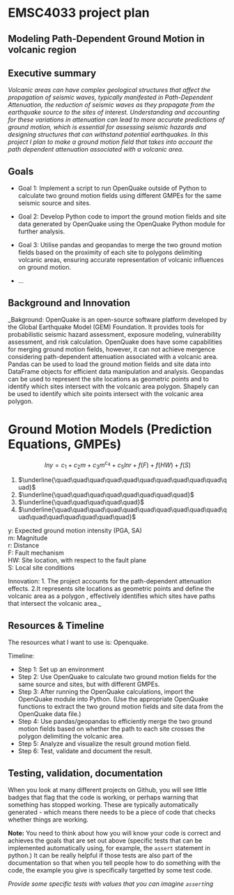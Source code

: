 # EMSC4033 project plan

## Modeling Path-Dependent Ground Motion in volcanic region

## Executive summary
_Volcanic areas can have complex geological structures that affect the propagation of seismic waves, typically manifested in Path-Dependent Attenuation, the reduction of seismic waves as they propagate from the earthquake source to the sites of interest.
Understanding and accounting for these variations in attenuation can lead to more accurate predictions of ground motion, which is essential for assessing seismic hazards and designing structures that can withstand potential earthquakes.
In this project I plan to  make a ground motion field that takes into account the  path dependent attenuation associated with a volcanic area._

## Goals

- Goal 1: Implement a script to run OpenQuake outside of Python to calculate two ground motion fields using different GMPEs for the same seismic source and sites.

- Goal 2: Develop Python code to import the ground motion fields and site data generated by OpenQuake using the OpenQuake Python module for further analysis.

- Goal 3: Utilise pandas and geopandas to merge the two ground motion fields based on the proximity of each site to polygons delimiting volcanic areas, ensuring accurate representation of volcanic influences on ground motion.

- ...

## Background and Innovation  

_Bakground: OpenQuake is an open-source software platform developed by the Global Earthquake Model (GEM) Foundation. It provides tools for probabilistic seismic hazard assessment, exposure modeling, vulnerability assessment, and risk calculation. OpenQuake does have some capabilities for merging ground motion fields, however, it can not achieve mergence considering path-dependent attenuation associated with a volcanic area. Pandas can be used to load the ground motion fields and site data into DataFrame objects for efficient data manipulation and analysis. Geopandas can be used to represent the site locations as geometric points and to identify which sites intersect with the volcanic area polygon. Shapely can be used to identify which site points intersect with the volcanic area polygon.

# Ground Motion Models (Prediction Equations, GMPEs)

$$ln y = c_1 + c_2m + c_3m^{c_4} + c_5 ln r + f(F) + f(HW) + f(S)$$

1. $\underline{\quad\quad\quad\quad\quad\quad\quad\quad\quad\quad\quad}$
2. $\underline{\quad\quad\quad\quad\quad\quad\quad\quad}$
3. $\underline{\quad\quad\quad\quad\quad}$
4. $\underline{\quad\quad\quad\quad\quad\quad\quad\quad\quad\quad\quad\quad\quad\quad\quad\quad\quad}$

y: Expected ground motion intensity (PGA, SA)  
m: Magnitude  
r: Distance  
F: Fault mechanism  
HW: Site location, with respect to the fault plane  
S: Local site conditions

Innovation: 1. The project accounts for the path-dependent attenuation effects. 2.It represents site locations as geometric points and define the volcanic area as a polygon , effectively identifies which sites have paths that intersect the volcanic area._

## Resources & Timeline

The resources what I want to use is: Openquake.

Timeline:
- Step 1: Set up an environment
- Step 2: Use OpenQuake to calculate two ground motion fields for the same source and sites, but with different GMPEs.
- Step 3: After running the OpenQuake calculations, import the OpenQuake module into Python. (Use the appropriate OpenQuake functions to extract the two ground motion fields and site data from the OpenQuake data file.)
- Step 4: Use pandas/geopandas to efficiently merge the two ground motion fields based on whether the path to each site crosses the polygon delimiting the volcanic area.
- Step 5: Analyze and visualize the result ground motion field.
- Step 6: Test, validate and document the result. 

## Testing, validation, documentation

When you look at many different projects on Github, you will see little badges that flag that the code is working, or perhaps warning that something
has stopped working. These are typically automatically generated - which means there needs to be a piece of code that checks whether things are working.


**Note:** You need to think about how you will know your code is correct and achieves 
the goals that are set out above (specific tests that can be implemented automatically using, 
for example, the `assert` statement in python.)  It can be really helpful if those tests are also 
part of the documentation so that when you tell people how to do something with the code, 
the example you give is specifically targetted by some test code.

_Provide some specific tests with values that you can imagine `assert`ing_
